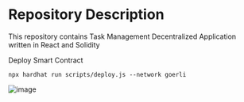 # Repository Description

This repository contains Task Management Decentralized Application written in React and Solidity

Deploy Smart Contract

```
npx hardhat run scripts/deploy.js --network goerli
```

![image](https://user-images.githubusercontent.com/1171482/207261622-a1ee280e-0c2c-4cb1-9f5e-706ce797f441.png)
